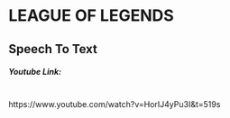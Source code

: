 <c>
<H1>LEAGUE OF LEGENDS</H1>
<H2>Speech To Text</H2>
<h5>Youtube Link: </h5><br>
  https://www.youtube.com/watch?v=HorIJ4yPu3I&t=519s
</c>
